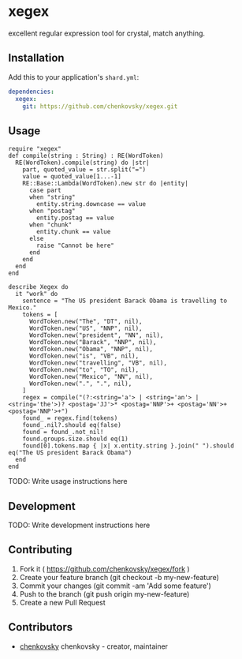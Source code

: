 # xegex

excellent regular expression tool for crystal, match anything.

## Installation

Add this to your application's `shard.yml`:

```yaml
dependencies:
  xegex:
    git: https://github.com/chenkovsky/xegex.git
```

## Usage

```crystal
require "xegex"
def compile(string : String) : RE(WordToken)
  RE(WordToken).compile(string) do |str|
    part, quoted_value = str.split("=")
    value = quoted_value[1...-1]
    RE::Base::Lambda(WordToken).new str do |entity|
      case part
      when "string"
        entity.string.downcase == value
      when "postag"
        entity.postag == value
      when "chunk"
        entity.chunk == value
      else
        raise "Cannot be here"
      end
    end
  end
end

describe Xegex do
  it "work" do
    sentence = "The US president Barack Obama is travelling to Mexico."
    tokens = [
      WordToken.new("The", "DT", nil),
      WordToken.new("US", "NNP", nil),
      WordToken.new("president", "NN", nil),
      WordToken.new("Barack", "NNP", nil),
      WordToken.new("Obama", "NNP", nil),
      WordToken.new("is", "VB", nil),
      WordToken.new("travelling", "VB", nil),
      WordToken.new("to", "TO", nil),
      WordToken.new("Mexico", "NN", nil),
      WordToken.new(".", ".", nil),
    ]
    regex = compile("(?:<string='a'> | <string='an'> | <string='the'>)? <postag='JJ'>* <postag='NNP'>+ <postag='NN'>+ <postag='NNP'>+")
    found_ = regex.find(tokens)
    found_.nil?.should eq(false)
    found = found_.not_nil!
    found.groups.size.should eq(1)
    found[0].tokens.map { |x| x.entity.string }.join(" ").should eq("The US president Barack Obama")
  end
end
```

TODO: Write usage instructions here

## Development

TODO: Write development instructions here

## Contributing

1. Fork it ( https://github.com/chenkovsky/xegex/fork  )
2. Create your feature branch (git checkout -b my-new-feature)
3. Commit your changes (git commit -am 'Add some feature')
4. Push to the branch (git push origin my-new-feature)
5. Create a new Pull Request

## Contributors

- [chenkovsky](https://github.com/chenkovsky) chenkovsky - creator, maintainer
